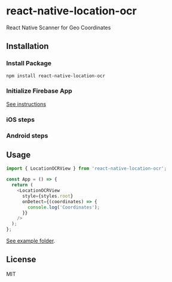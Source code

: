 # react-native-location-ocr

React Native Scanner for Geo Coordinates

## Installation

### Install Package

```sh
npm install react-native-location-ocr
```

### Initialize Firebase App

[See instructions]()

### iOS steps

### Android steps

## Usage

```typescript
import { LocationOCRView } from 'react-native-location-ocr';

const App = () => {
  return (
    <LocationOCRView
      style={styles.root}
      onDetect={(coordinates) => {
        console.log('Coordinates');
      }}
    />
  );
};
```

[See example folder](/example).

## License

MIT
